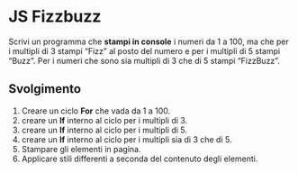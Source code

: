 JS Fizzbuzz
===
Scrivi un programma che **stampi in console** i numeri da 1 a 100,
ma che per i multipli di 3 stampi “Fizz” al posto del numero e per i multipli di 5 stampi “Buzz”.
Per i numeri che sono sia multipli di 3 che di 5 stampi “FizzBuzz”.

## Svolgimento
1. Creare un ciclo **For** che vada da 1 a 100.
2. creare un **If** interno al ciclo per i multipli di 3.
3. creare un **If** interno al ciclo per i multipli di 5.
4. creare un **If** interno al ciclo per i multipli sia di 3 che di 5.
5. Stampare gli elementi in pagina.
6. Applicare stili differenti a seconda del contenuto degli elementi.